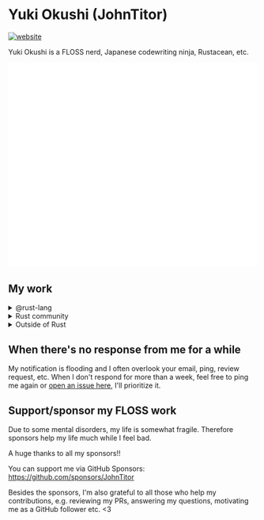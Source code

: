 # Yuki Okushi (JohnTitor)

[![website](https://img.shields.io/badge/Website-www.2k36.org-blue?style=flat-square)](https://www.2k36.org)

Yuki Okushi is a FLOSS nerd, Japanese codewriting ninja, Rustacean, etc.

![metrics](./github-metrics.svg)

## My work

<details><summary>@rust-lang</summary><div>

### Teams/WGs

- community team
  - helping l10n and events
- crates.io team
  - developing backend of <https://crates.io>
- lang-docs team
  - lead of that team, maintaining [the nomicon](https://doc.rust-lang.org/nomicon/) and [the reference](https://github.com/rust-lang/reference)
- library-contributors team
  - reviewing/contributing to library-related things on rust-lang/rust and others (mainly the [libc](https://github.com/rust-lang/libc) crate)
- diagnostics, prioritization, rustc-dev-guide, triage WGs
  - keeping [rustc-dev-guide](https://rustc-dev-guide.rust-lang.org) up-to-date, improving diagnostics, and triaging issues/PRs/regressions

### Related repositories

- [rust-lang/rust](https://github.com/rust-lang/rust)
  - sending/reviewing PRs, triaging issues, and making rollups regularly
- [rust-lang/libc](https://github.com/rust-lang/libc)
  - maintaining that crate as a core maintainer
- [rust-lang/rustc-dev-guide](https://github.com/rust-lang/rustc-dev-guide), [rust-lang/reference](https://github.com/rust-lang/reference), [rust-lang/nomicon](https://github.com/rust-lang/nomicon)
  - keeping them up-to-date

</div></details>

<details><summary>Rust community</summary><div>

### Actix

- core team, current lead
  - If you find me as a lead of Actix, please also check [@robjtede](https://github.com/robjtede)'s work, they're one of the core as well and doing great work, and more active than I currently :)

### notify-rs

- one of the active maintainers

### Writing an OS in Rust (ja)

- Helping Japanese translations of [Writing an OS in Rust](https://os.phil-opp.com/) as a translator/reviewer

### ...and so on and on!

In addition to the contributions listed here, I've made various other contributions to the Rust community.

</div></details>

<details><summary>Outside of Rust</summary><div>

- Node.js
  - i18n WG, working on i18n related things
  - Japanese proofreader of API-docs
- GNOME
  - GNOME foundation member
  - Helping Japanese translations
- LLVM
  - Committer

</div></details>

## When there's no response from me for a while

My notification is flooding and I often overlook your email, ping, review request, etc.
When I don't respond for more than a week, feel free to ping me again or [open an issue here](https://github.com/JohnTitor/JohnTitor/issues), I'll prioritize it.

## Support/sponsor my FLOSS work

Due to some mental disorders, my life is somewhat fragile. Therefore sponsors help my life much while I feel bad.

A huge thanks to all my sponsors!!

You can support me via GitHub Sponsors: <https://github.com/sponsors/JohnTitor>

Besides the sponsors, I'm also grateful to all those who help my contributions, e.g. reviewing my PRs, answering my questions, motivating me as a GitHub follower etc. <3
